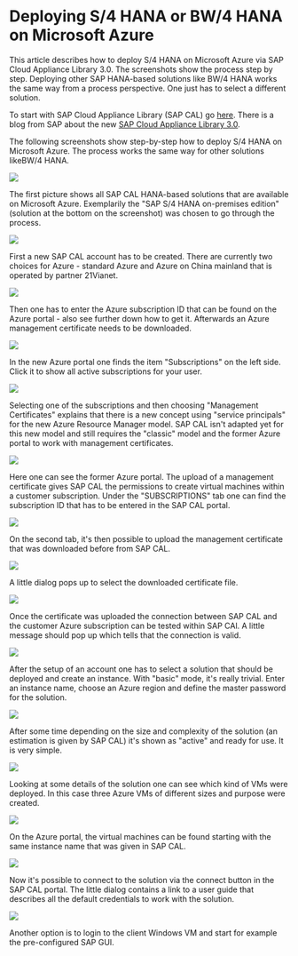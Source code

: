 <properties 
pageTitle="Deploying S/4 HANA or BW/4 HANA on an Azure VM | Microsoft Azure" 
description="Deploying S/4 HANA or BW/4 HANA on an Azure VM" 
services="virtual-machines-linux" 
documentationCenter="" 
authors="hermanndms" 
manager="timlt" 
editor="" 
tags="azure-resource-manager" 
  keywords=""/> 
<tags 
  ms.service="virtual-machines-linux" 
  ms.devlang="na" 
  ms.topic="article" 
  ms.tgt_pltfrm="vm-linux" 
  ms.workload="infrastructure-services" 
  ms.date="09/15/2016" 
  ms.author="hermannd"/> 


# Deploying S/4 HANA or BW/4 HANA on Microsoft Azure 

This article describes how to deploy S/4 HANA on Microsoft Azure via SAP Cloud Appliance Library 3.0.
The screenshots show the process step by step. Deploying other SAP HANA-based solutions like BW/4 HANA 
works the same way from a process perspective. One just has to select a different solution.

To start with SAP Cloud Appliance Library (SAP CAL) go [here](https://cal.sap.com/). There is a blog from SAP about the new [SAP Cloud Appliance Library 3.0](http://scn.sap.com/community/cloud-appliance-library/blog/2016/05/27/sap-cloud-appliance-library-30-came-with-a-new-user-experience). 


The following screenshots show step-by-step how to deploy S/4 HANA on Microsoft Azure. The process works the same way for other solutions likeBW/4 HANA.


![](./media/virtual-machines-linux-sap-cal-s4h/s4h-pic-1b.jpg)

The first picture shows all SAP CAL HANA-based solutions that are available on Microsoft Azure.
Exemplarily the "SAP S/4 HANA on-premises edition" (solution at the bottom on the screenshot) 
was chosen to go through the process.

![](./media/virtual-machines-linux-sap-cal-s4h/s4h-pic-2.jpg)

First a new SAP CAL account has to be created. There are currently two choices for Azure - 
standard Azure and Azure on China mainland that is operated by partner 21Vianet.

![](./media/virtual-machines-linux-sap-cal-s4h/s4h-pic3b.jpg)

Then one has to enter the Azure subscription ID that can be found on the Azure portal - also see
further down how to get it. Afterwards an Azure management certificate needs to be downloaded.

![](./media/virtual-machines-linux-sap-cal-s4h/s4h-pic6b.jpg)

In the new Azure portal one finds the item "Subscriptions" on the left side. Click it to show all
active subscriptions for your user.

![](./media/virtual-machines-linux-sap-cal-s4h/s4h-pic7b.jpg)

Selecting one of the subscriptions and then choosing "Management Certificates" explains that there is
a new concept using "service principals" for the new Azure Resource Manager model.
SAP CAL isn't adapted yet for this new model and still requires the "classic" model and the former
Azure portal to work with management certificates.

![](./media/virtual-machines-linux-sap-cal-s4h/s4h-pic4b.jpg)

Here one can see the former Azure portal. The upload of a management certificate gives SAP CAL the permissions 
to create virtual machines within a customer subscription. Under the "SUBSCRIPTIONS" tab one can find the
subscription ID that has to be entered in the SAP CAL portal.

![](./media/virtual-machines-linux-sap-cal-s4h/s4h-pic5.jpg)

On the second tab, it's then possible to upload the management certificate that was downloaded before
from SAP CAL.

![](./media/virtual-machines-linux-sap-cal-s4h/s4h-pic8.jpg)

A little dialog pops up to select the downloaded certificate file.

![](./media/virtual-machines-linux-sap-cal-s4h/s4h-pic9.jpg)

Once the certificate was uploaded the connection between SAP CAL and the customer Azure subscription
can be tested within SAP CAl. A little message should pop up which tells that the connection is valid.

![](./media/virtual-machines-linux-sap-cal-s4h/s4h-pic10.jpg)

After the setup of an account one has to select a solution that should be deployed and create an instance.
With "basic" mode, it's really trivial. Enter an instance name, choose an Azure region and define the
master password for the solution.

![](./media/virtual-machines-linux-sap-cal-s4h/s4h-pic11.jpg)

After some time depending on the size and complexity of the solution (an estimation is given by SAP CAL) 
it's shown as "active" and ready for use. It is very simple.

![](./media/virtual-machines-linux-sap-cal-s4h/s4h-pic12.jpg)

Looking at some details of the solution one can see which kind of VMs were deployed. In this case three Azure
VMs of different sizes and purpose were created.

![](./media/virtual-machines-linux-sap-cal-s4h/s4h-pic13.jpg)

On the Azure portal, the virtual machines can be found starting with the same instance name that was given
in SAP CAL.

![](./media/virtual-machines-linux-sap-cal-s4h/s4h-pic14b.jpg)

Now it's possible to connect to the solution via the connect button in the SAP CAL portal. The little dialog
contains a link to a user guide that describes all the default credentials to work with the solution.

![](./media/virtual-machines-linux-sap-cal-s4h/s4h-pic15.jpg)

Another option is to login to the client Windows VM and start for example the pre-configured SAP GUI.







